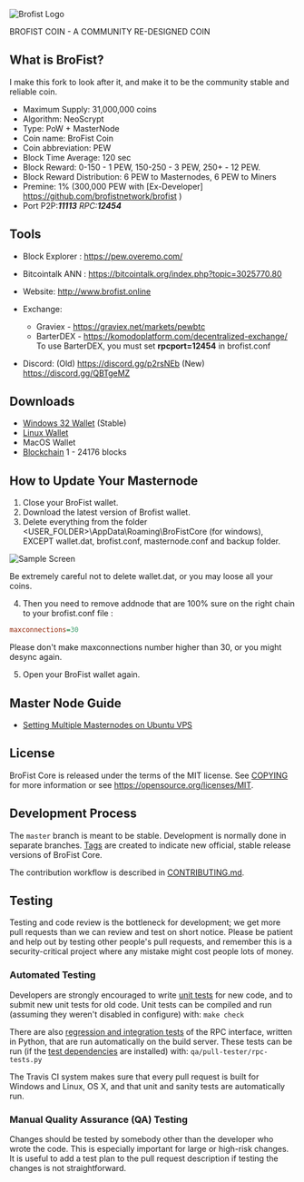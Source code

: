 ![Brofist Logo](/src/qt/res/icons/bitcoin.png)

BROFIST COIN - A COMMUNITY RE-DESIGNED COIN 

What is BroFist?
----------------

I make this fork to look after it, and make it to be the community stable and reliable coin.

- Maximum Supply: 31,000,000 coins
- Algorithm: NeoScrypt
- Type: PoW + MasterNode
- Coin name: BroFist Coin
- Coin abbreviation: PEW
- Block Time Average: 120 sec
- Block Reward: 0-150 - 1 PEW, 150-250 - 3 PEW, 250+ - 12 PEW. 
- Block Reward Distribution: 6 PEW to Masternodes, 6 PEW to Miners
- Premine: 1% (300,000 PEW with [Ex-Developer] https://github.com/brofistnetwork/brofist )
- Port P2P:***11113** RPC:**12454***

Tools
-------------
* Block Explorer : https://pew.overemo.com/
* Bitcointalk ANN : https://bitcointalk.org/index.php?topic=3025770.80 
* Website: http://www.brofist.online 
* Exchange: 
  - Graviex - https://graviex.net/markets/pewbtc
  - BarterDEX - https://komodoplatform.com/decentralized-exchange/
    To use BarterDEX, you must set **rpcport=12454** in brofist.conf 

* Discord: (Old) https://discord.gg/p2rsNEb  (New) https://discord.gg/QBTgeMZ

Downloads
----------------
* [Windows 32 Wallet](https://github.com/modcrypto/brofist/releases/download/1.1/brofist32-qt.1.2.zip) (Stable)
* [Linux Wallet](https://github.com/modcrypto/brofist/releases/download/1.1/brofishd_ubuntu.1.1.tar.gz)
* MacOS Wallet
* [Blockchain](https://github.com/modcrypto/brofist/releases/download/1.0/brofist_blockchain_24176.zip) 1 - 24176 blocks

How to Update Your Masternode
------------------------
1. Close your BroFist wallet.
2. Download the latest version of Brofist wallet.
3. Delete everything from the folder <USER_FOLDER>\AppData\Roaming\BroFistCore (for windows), 
   EXCEPT wallet.dat, brofist.conf, masternode.conf and backup folder.

![Sample Screen](/doc/brofist_doc/step1.png)

Be extremely careful not to delete wallet.dat, or you may loose all your coins.

4. Then you need to remove addnode that are 100% sure on the right chain to your brofist.conf file :
```ini
maxconnections=30

```
Please don't make maxconnections number higher than 30, or you might desync again.

5. Open your BroFist wallet again.

Master Node Guide
----------------
* [Setting Multiple Masternodes on Ubuntu VPS](https://github.com/modcrypto/brofist/blob/master/doc/masternode_multi.md)


License
-------

BroFist Core is released under the terms of the MIT license. See [COPYING](COPYING) for more
information or see https://opensource.org/licenses/MIT.

Development Process
-------------------

The `master` branch is meant to be stable. Development is normally done in separate branches.
[Tags](https://github.com/brofistcoin/brofist/tags) are created to indicate new official,
stable release versions of BroFist Core.

The contribution workflow is described in [CONTRIBUTING.md](CONTRIBUTING.md).

Testing
-------

Testing and code review is the bottleneck for development; we get more pull
requests than we can review and test on short notice. Please be patient and help out by testing
other people's pull requests, and remember this is a security-critical project where any mistake might cost people
lots of money.

### Automated Testing

Developers are strongly encouraged to write [unit tests](/doc/unit-tests.md) for new code, and to
submit new unit tests for old code. Unit tests can be compiled and run
(assuming they weren't disabled in configure) with: `make check`

There are also [regression and integration tests](/qa) of the RPC interface, written
in Python, that are run automatically on the build server.
These tests can be run (if the [test dependencies](/qa) are installed) with: `qa/pull-tester/rpc-tests.py`

The Travis CI system makes sure that every pull request is built for Windows
and Linux, OS X, and that unit and sanity tests are automatically run.

### Manual Quality Assurance (QA) Testing

Changes should be tested by somebody other than the developer who wrote the
code. This is especially important for large or high-risk changes. It is useful
to add a test plan to the pull request description if testing the changes is
not straightforward.
